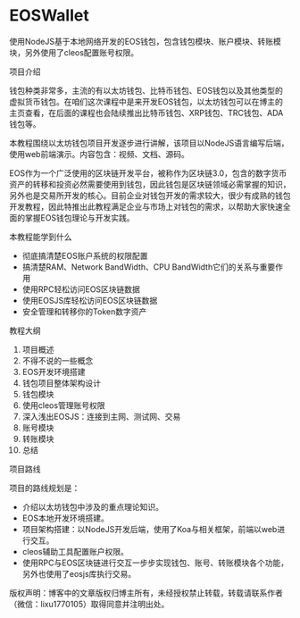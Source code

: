 # EOSWallet
使用NodeJS基于本地网络开发的EOS钱包，包含钱包模块、账户模块、转账模块，另外使用了cleos配置账号权限。

项目介绍

钱包种类非常多，主流的有以太坊钱包、比特币钱包、EOS钱包以及其他类型的虚拟货币钱包。在咱们这次课程中是来开发EOS钱包，以太坊钱包可以在博主的主页查看，在后面的课程也会陆续推出比特币钱包、XRP钱包、TRC钱包、ADA钱包等。

本教程围绕以太坊钱包项目开发逐步进行讲解，该项目以NodeJS语言编写后端，使用web前端演示。内容包含：视频、文档、源码。

EOS作为一个广泛使用的区块链开发平台，被称作为区块链3.0，包含的数字货币资产的转移和投资必然需要使用到钱包，因此钱包是区块链领域必需掌握的知识，另外也是交易所开发的核心。目前企业对钱包开发的需求较大，很少有成熟的钱包开发教程，因此特推出此教程满足企业与市场上对钱包的需求，以帮助大家快速全面的掌握EOS钱包理论与开发实践。



本教程能学到什么

- 彻底搞清楚EOS账户系统的权限配置
- 搞清楚RAM、Network BandWidth、CPU BandWidth它们的关系与重要作用
- 使用RPC轻松访问EOS区块链数据
- 使用EOSJS库轻松访问EOS区块链数据
- 安全管理和转移你的Token数字资产



教程大纲

1. 项目概述
2. 不得不说的一些概念
3. EOS开发环境搭建
4. 钱包项目整体架构设计
5. 钱包模块
6. 使用cleos管理账号权限
7. 深入浅出EOSJS：连接到主网、测试网、交易
8. 账号模块
9. 转账模块
10. 总结



项目路线

项目的路线规划是：

- 介绍以太坊钱包中涉及的重点理论知识。
- EOS本地开发环境搭建。
- 项目架构搭建：以NodeJS开发后端，使用了Koa与相关框架，前端以web进行交互。
- cleos辅助工具配置账户权限。
- 使用RPC与EOS区块链进行交互一步步实现钱包、账号、转账模块各个功能，另外也使用了eosjs库执行交易。



版权声明：博客中的文章版权归博主所有，未经授权禁止转载，转载请联系作者（微信：lixu1770105）取得同意并注明出处。

